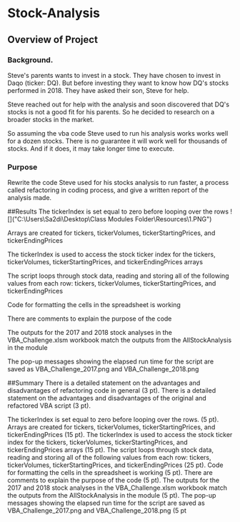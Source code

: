 # Stock-Analysis

## Overview of Project

### Background.
Steve's parents wants to invest in a stock. They have chosen to invest in Daqo (ticker: DQ). But before investing they want to know how DQ's stocks performed in 2018. They have asked their son, Steve for help. 

Steve reached out for help with the analysis and soon discovered that DQ's stocks is not a good fit for his parents. So he decided to research on a broader stocks in the market. 

So assuming the vba code Steve used to run his analysis works works well for a dozen stocks. There is no guarantee it will work well for thousands of stocks. And if it does, it may take longer time to execute.

### Purpose
Rewrite the code Steve used for his stocks analysis to run faster, a process called refactoring in coding process, and give a written report of the analysis made.

##Results
The tickerIndex is set equal to zero before looping over the rows
![]("C:\Users\Sa2di\Desktop\Class Modules Folder\Resources\1.PNG")


Arrays are created for tickers, tickerVolumes, tickerStartingPrices, and tickerEndingPrices
  

The tickerIndex is used to access the stock ticker index for the tickers, tickerVolumes, tickerStartingPrices, and tickerEndingPrices arrays 


The script loops through stock data, reading and storing all of the following values from each row: tickers, tickerVolumes, tickerStartingPrices, and       tickerEndingPrices



Code for formatting the cells in the spreadsheet is working



There are comments to explain the purpose of the code 




The outputs for the 2017 and 2018 stock analyses in the VBA_Challenge.xlsm workbook match the outputs from the AllStockAnalysis in the module 





The pop-up messages showing the elapsed run time for the script are saved as VBA_Challenge_2017.png and VBA_Challenge_2018.png 




##Summary
  There is a detailed statement on the advantages and disadvantages of refactoring code in general (3 pt).
  There is a detailed statement on the advantages and disadvantages of the original and refactored VBA script (3 pt).

The tickerIndex is set equal to zero before looping over the rows. (5 pt).
Arrays are created for tickers, tickerVolumes, tickerStartingPrices, and tickerEndingPrices (15 pt).
The tickerIndex is used to access the stock ticker index for the tickers, tickerVolumes, tickerStartingPrices, and tickerEndingPrices arrays (15 pt).
The script loops through stock data, reading and storing all of the following values from each row: tickers, tickerVolumes, tickerStartingPrices, and tickerEndingPrices (25 pt).
Code for formatting the cells in the spreadsheet is working (5 pt).
There are comments to explain the purpose of the code (5 pt).
The outputs for the 2017 and 2018 stock analyses in the VBA_Challenge.xlsm workbook match the outputs from the AllStockAnalysis in the module (5 pt).
The pop-up messages showing the elapsed run time for the script are saved as VBA_Challenge_2017.png and VBA_Challenge_2018.png (5 pt
